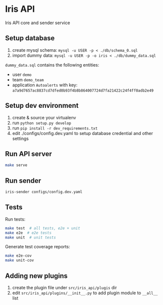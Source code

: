 Iris API
========

Iris API core and sender service


Setup database
--------------

1. create mysql schema: `mysql -u USER -p < ./db/schema_0.sql`
1. import dummy data: `mysql -u USER -p -o iris < ./db/dummy_data.sql`

`dummy_data.sql` contains the following entities:
  * user `demo`
  * team `demo_team`
  * application `Autoalerts` with key: `a7a9d7657ac8837cd7dfed0b93f4b8b864007724d7fa21422c24f4ff0adb2e49`


Setup dev environment
---------------------

1. create & source your virtualenv
1. run `python setup.py develop`
1. run `pip install -r dev_requirements.txt`
1. edit ./configs/config.dev.yaml to setup database credential and other settings


Run API server
--------------

```bash
make serve
```


Run sender
---------

```bash
iris-sender configs/config.dev.yaml
```


Tests
-----

Run tests:

```bash
make test  # all tests, e2e + unit
make e2e  # e2e tests
make unit  # unit tests
```

Generate test coverage reports:

```bash
make e2e-cov
make unit-cov
```


Adding new plugins
------------------

1. create the plugin file under `src/iris_api/plugis` dir
1. edit `src/iris_api/plugins/__init__.py` to add plugin module to `__all__` list
